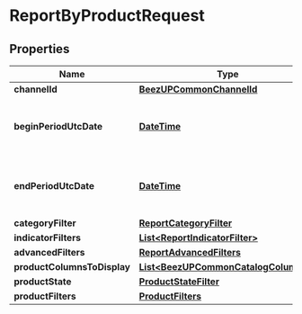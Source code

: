 
# ReportByProductRequest

## Properties
Name | Type | Description | Notes
------------ | ------------- | ------------- | -------------
**channelId** | [**BeezUPCommonChannelId**](BeezUPCommonChannelId.md) |  |  [optional]
**beginPeriodUtcDate** | [**DateTime**](DateTime.md) | The begin date period you want to get the report | 
**endPeriodUtcDate** | [**DateTime**](DateTime.md) | The end date period you want to get the report. | 
**categoryFilter** | [**ReportCategoryFilter**](ReportCategoryFilter.md) |  |  [optional]
**indicatorFilters** | [**List&lt;ReportIndicatorFilter&gt;**](ReportIndicatorFilter.md) |  |  [optional]
**advancedFilters** | [**ReportAdvancedFilters**](ReportAdvancedFilters.md) |  | 
**productColumnsToDisplay** | [**List&lt;BeezUPCommonCatalogColumnId&gt;**](BeezUPCommonCatalogColumnId.md) |  |  [optional]
**productState** | [**ProductStateFilter**](ProductStateFilter.md) |  | 
**productFilters** | [**ProductFilters**](ProductFilters.md) |  |  [optional]




